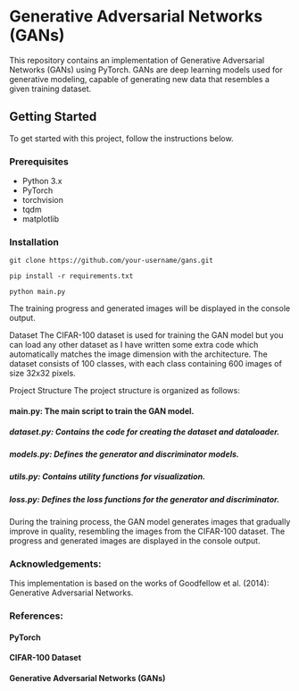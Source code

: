 # Generative Adversarial Networks (GANs)

This repository contains an implementation of Generative Adversarial Networks (GANs) using PyTorch. GANs are deep learning models used for generative modeling, capable of generating new data that resembles a given training dataset.

## Getting Started

To get started with this project, follow the instructions below.

### Prerequisites

- Python 3.x
- PyTorch
- torchvision
- tqdm
- matplotlib

### Installation
 ```python:
git clone https://github.com/your-username/gans.git

pip install -r requirements.txt

python main.py
```
The training progress and generated images will be displayed in the console output.

Dataset
The CIFAR-100 dataset is used for training the GAN model but you can load any other dataset as I have written some extra code which automatically matches the image dimension with the architecture. The dataset consists of 100 classes, with each class containing 600 images of size 32x32 pixels.

Project Structure
The project structure is organized as follows:

#### main.py: The main script to train the GAN model.
##### dataset.py: Contains the code for creating the dataset and dataloader.
##### models.py: Defines the generator and discriminator models.
##### utils.py: Contains utility functions for visualization.
##### loss.py: Defines the loss functions for the generator and discriminator.

During the training process, the GAN model generates images that gradually improve in quality, resembling the images from the CIFAR-100 dataset. The progress and generated images are displayed in the console output.


### Acknowledgements:
This implementation is based on the works of Goodfellow et al. (2014): Generative Adversarial Networks.

### References:

#### PyTorch
#### CIFAR-100 Dataset
#### Generative Adversarial Networks (GANs)
